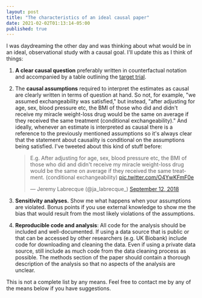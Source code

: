 ```yaml
---
layout: post
title: "The characteristics of an ideal causal paper"
date: 2021-02-02T01:13:14-05:00
published: true
---
```


I was daydreaming the other day and was thinking about what would be in an ideal, observational study with a causal goal. I'll update this as I think of things:

1) **A clear causal question** preferably written in counterfactual notation and accompanied by a table outlining the [target trial](https://www.ncbi.nlm.nih.gov/pmc/articles/PMC5550532/).       

2) The **causal assumptions** required to interpret the estimates as causal are clearly written in terms of question at hand. So not, for example, "we assumed exchangeability was satisfied," but instead, "after adjusting for age, sex, blood pressure etc, the BMI of those who did and didn't receive my miracle weight-loss drug would be the same on average if they received the same treatment (conditional exchangeability)." And ideally, whenever an estimate is interpreted as causal there is a reference to the previously mentioned assumptions so it's always clear that the statement about causality is conditional on the assumptions being satisfied. I've tweeted about this kind of stuff before:  <blockquote class="twitter-tweet"><p lang="en" dir="ltr">E.g. After adjusting for age, sex, blood pressure etc, the BMI of those who did and didn&#39;t receive my miracle weight-loss drug would be the same on average if they received the same treatment. (conditional exchangeability) <a href="https://t.co/O4YwKFmF0e">pic.twitter.com/O4YwKFmF0e</a></p>&mdash; Jeremy Labrecque (@ja_labrecque_) <a href="https://twitter.com/ja_labrecque_/status/1039951782259118082?ref_src=twsrc%5Etfw">September 12, 2018</a></blockquote> <script async src="https://platform.twitter.com/widgets.js" charset="utf-8"></script>


3) **Sensitivity analyses.** Show me what happens when your assumptions are violated. Bonus points if you use external knowledge to show me the bias that would result from the most likely violations of the assumptions. 

4) **Reproducible code and analysis**: All code for the analysis should be included and well-documented. If using a data source that is public or that can be accessed by other researchers (e.g. UK Biobank) include code for downloading and cleaning the data. Even if using a private data source, still include as much code from the data cleaning process as possible. The methods section of the paper should contain a thorough description of the analysis so that no aspects of the analysis are unclear.

This is not a complete list by any means. Feel free to contact me by any of the means below if you have suggestions.





